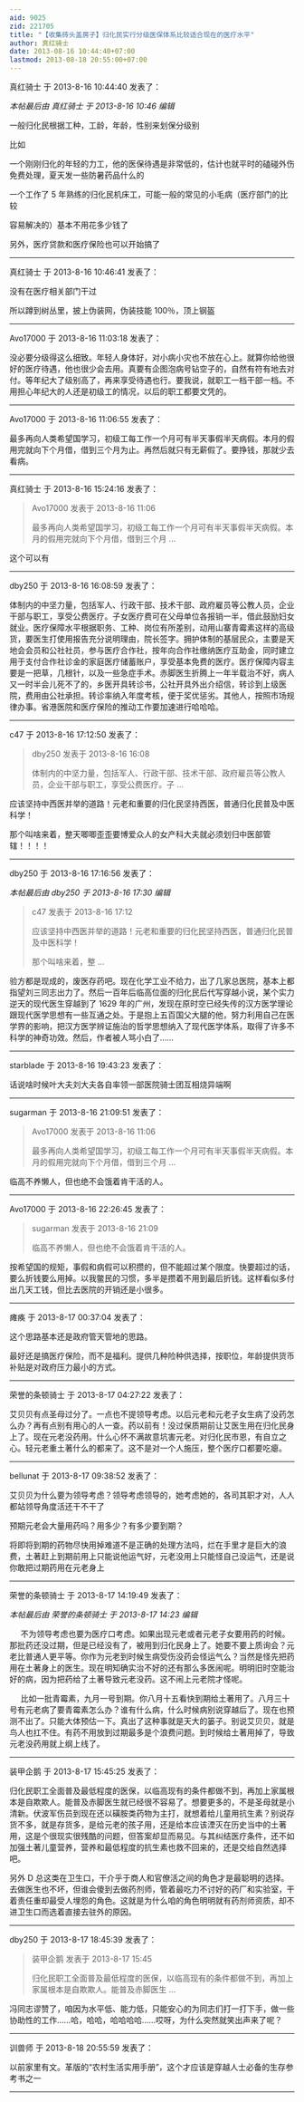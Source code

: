 ```yaml
---
aid: 9025
zid: 221705
title: "【收集砖头盖房子】归化民实行分级医保体系比较适合现在的医疗水平"
author: 真红骑士
date: 2013-08-16 10:44:40+07:00
lastmod: 2013-08-18 20:55:00+07:00
---
```


真红骑士 于 2013-8-16 10:44:40 发表了：

_本帖最后由 真红骑士 于 2013-8-16 10:46 编辑_

一般归化民根据工种，工龄，年龄，性别来划保分级别

比如

一个刚刚归化的年轻的力工，他的医保待遇是非常低的，估计也就平时的磕碰外伤免费处理，夏天发一些防暑药品什么的

一个工作了 5 年熟练的归化民机床工，可能一般的常见的小毛病（医疗部门的比较

容易解决的）基本不用花多少钱了

另外，医疗贷款和医疗保险也可以开始搞了

---

真红骑士 于 2013-8-16 10:46:41 发表了：

没有在医疗相关部门干过

所以蹲到树丛里，披上伪装网，伪装技能 100％，顶上钢盔

---

Avo17000 于 2013-8-16 11:03:18 发表了：

没必要分级得这么细致。年轻人身体好，对小病小灾也不放在心上。就算你给他很好的医疗待遇，他也很少会去用。真要有企图泡病号钻空子的，自然有符有地去对付。等年纪大了级别高了，再来享受待遇也行。要我说，就职工一档干部一档。不用担心年纪大的人还是初级工的情况，以后的职工都要文凭的。

---

Avo17000 于 2013-8-16 11:06:55 发表了：

最多再向人类希望国学习，初级工每工作一个月可有半天事假半天病假。本月的假用完就向下个月借，借到三个月为止。再然后就只有无薪假了。要挣钱，那就少去看病。

---

真红骑士 于 2013-8-16 15:24:16 发表了：

> Avo17000 发表于 2013-8-16 11:06
>
> 最多再向人类希望国学习，初级工每工作一个月可有半天事假半天病假。本月的假用完就向下个月借，借到三个月 ...

这个可以有

---

dby250 于 2013-8-16 16:08:59 发表了：

体制内的中坚力量，包括军人、行政干部、技术干部、政府雇员等公教人员，企业干部与职工，享受公费医疗。子女医疗费可在父母单位各报销一半，借此鼓励妇女就业。医疗保障水平根据职务、工种、岗位有所差别，动用山寨青霉素这样的高级货，要医生打使用报告充分说明理由，院长签字。拥护体制的基层民众，主要是天地会会员和公社社员，参与医疗合作社，按年向合作社缴纳医疗互助金，同时建立用于支付合作社诊金的家庭医疗储蓄账户，享受基本免费的医疗。医疗保障内容主要是一把草，几根针，以及一些急症手术。赤脚医生折腾上一年半载治不好，病人又一时半会儿死不了的，乡医开具转诊书，公社开具外出介绍信，转诊到上级医院，费用由公社承担。转诊率纳入年度考核，便于奖优惩劣。其他人，按照市场规律办事。省港医院和医疗保险的推动工作要加速进行哈哈哈。

---

c47 于 2013-8-16 17:12:50 发表了：

> dby250 发表于 2013-8-16 16:08
>
> 体制内的中坚力量，包括军人、行政干部、技术干部、政府雇员等公教人员，企业干部与职工，享受公费医疗。子 ...

应该坚持中西医并举的道路！元老和重要的归化民坚持西医，普通归化民普及中医科学！

那个叫啥来着，整天唧唧歪歪要博爱众人的女产科大夫就必须划归中医部管辖！！！！

---

dby250 于 2013-8-16 17:16:56 发表了：

_本帖最后由 dby250 于 2013-8-16 17:30 编辑_

> c47 发表于 2013-8-16 17:12
>
> 应该坚持中西医并举的道路！元老和重要的归化民坚持西医，普通归化民普及中医科学！
>
> 那个叫啥来着，整 ...

验方都是现成的，废医存药吧。现在化学工业不给力，出了几家总医院，基本上都指望刘三同志出力了。然后一百年后临高位面的归化民后代写穿越小说，某个实力逆天的现代医生穿越到了 1629 年的广州，发现在原时空已经失传的汉方医学理论跟现代医学思想有一些互通之处。于是抱上五百国父大腿的他，努力利用自己在医学界的影响，把汉方医学辨证施治的哲学思想纳入了现代医学体系，取得了许多不科学的神奇功效。然后，作者被人骂小白了……

---

starblade 于 2013-8-16 19:43:23 发表了：

话说啥时候叶大夫刘大夫各自率领一部医院骑士团互相烧异端啊

---

sugarman 于 2013-8-16 21:09:51 发表了：

> Avo17000 发表于 2013-8-16 11:06
>
> 最多再向人类希望国学习，初级工每工作一个月可有半天事假半天病假。本月的假用完就向下个月借，借到三个月 ...

临高不养懒人，但也绝不会饿着肯干活的人。

---

Avo17000 于 2013-8-16 22:26:45 发表了：

> sugarman 发表于 2013-8-16 21:09
>
> 临高不养懒人，但也绝不会饿着肯干活的人。

按希望国的规矩，事假和病假可以积攒的，但不能超过某个限度。快要超过的话，要么折钱要么用掉。以我鳖民的习惯，多半是攒着不用到最后折钱。这样看似多付出几天工钱，但比去医院的开销还是小很多。

---

瘫痪 于 2013-8-17 00:37:04 发表了：

这个思路基本还是政府管天管地的思路。

最好还是搞医疗保险，而不是福利。提供几种险种供选择，按职位，年龄提供货币补贴是对政府压力最小的方式。

---

荣誉的条顿骑士 于 2013-8-17 04:27:22 发表了：

艾贝贝有点圣母过分了。一点也不提领导考虑。以后元老和元老子女生病了没药怎么办？再有点别有用心的人一查。药以前有！没过保质期前让艾医生用在归化民身上了。现在元老没药用。什么心怀不满故意坑害元老。对归化民市恩，有自立之心。轻元老重土著什么的都来了。这不是对一个人施压，整个医疗口都要吃瘪。

---

bellunat 于 2013-8-17 09:38:52 发表了：

艾贝贝为什么要为领导考虑？领导考虑领导的，她考虑她的，各司其职才对，人人都站领导角度活还干不干了

预期元老会大量用药吗？用多少？有多少要到期？

将即将到期的药物尽快用掉难道不是正确的处理方法吗，烂在手里才是巨大的浪费，土著赶上到期前用上只能说他运气好，元老没用上只能怪自己没运气，还是说你敢把过期药用在元老身上

---

荣誉的条顿骑士 于 2013-8-17 14:19:49 发表了：

_本帖最后由 荣誉的条顿骑士 于 2013-8-17 14:23 编辑_

&nbsp; &nbsp;&nbsp;&nbsp;不为领导考虑也要为医疗口考虑。如果出现元老或者元老子女要用药的时候。那批药还没过期，但是已经没有了，被用到归化民身上了。她要不要上质询会？元老比普通人更平等。你作为元老到时候生病受伤没药会怪运气么？当然是怪先把药用在土著身上的医生。现在明知确实治不好的还有那么多医闹呢。明明旧时空能治好的病，因为把药给了土著导致元老没药。这不闹上元老院才怪呢。

&nbsp; &nbsp;&nbsp;&nbsp;比如一批青霉素，九月一号到期。你八月十五看快到期给土著用了。八月三十号有元老病了要青霉素怎么办？谁有什么病，什么时候病别说穿越后了。现在也预测不出了。只能大体预估一下。真出了这种事就是天大的篓子。别说艾贝贝，就是鸟人也扛不住。有药不用放到过期最多是个浪费问题。到时候给土著用掉了，导致元老没药用就上纲上线了。

---

装甲企鹅 于 2013-8-17 15:45:25 发表了：

归化民职工全面普及最低程度的医保，以临高现有的条件都做不到，再加上家属根本是自欺欺人。能普及赤脚医生就已经很不容易了。想要更多的，不是圣母就是小清新。伏波军伤员到现在还以磺胺类药物为主打，就想着给儿童用抗生素？别说存货不多，就是存货多，是给元老的孩子用，还是给本应该湮灭在历史当中的土著用，这是个很现实很残酷的问题，但答案却显而易见。与其纠结医疗条件，还不如加强土著儿童营养，营养和最低程度的抗生素也救不回来的，还是交给自然选择吧。

另外 D 总这类在卫生口，干介乎于商人和官僚活之间的角色才是最聪明的选择。去做医生也不坏，但谁会傻到去做药剂师，管着最吃力不讨好的药厂和实验室，干着责任重却最受人埋怨的角色。这就是为什么咱的角色明明就有药剂师资质，却不进卫生口而选着直接去驻外的原因。

---

dby250 于 2013-8-17 18:45:39 发表了：

> 装甲企鹅 发表于 2013-8-17 15:45
>
> 归化民职工全面普及最低程度的医保，以临高现有的条件都做不到，再加上家属根本是自欺欺人。能普及赤脚医生 ...

冯同志谬赞了，咱因为水平低、能力低，只能安心的为同志们打一打下手，做一些协助性的工作……哈，哈哈，哈哈哈哈……哎呀，为什么突然就笑出声来了呢？

---

训兽师 于 2013-8-18 20:55:59 发表了：

以前家里有文。革版的“农村生活实用手册”，这个才应该是穿越人士必备的生存参考书之一

---

